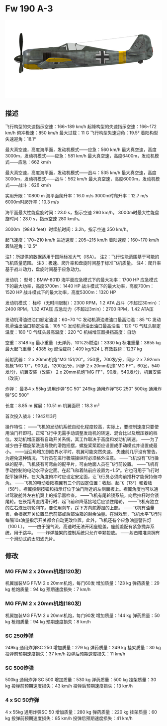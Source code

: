 ﻿# Fw 190 A-3

![fw190a3](../images/fw190a3.png)

## 描述

飞行构型的失速指示空速：166~189 km/h
起降构型的失速指示空速：166~172 km/h
俯冲极速：850 km/h
最大过载：11 G
飞行构型失速迎角：19.5°
着陆构型失速迎角：18.1°

最大真空速，高度海平面，发动机模式——应急：560 km/h
最大真空速，高度3000m，发动机模式——应急：581 km/h
最大真空速，高度6400m，发动机模式——应急：662 km/h

最大真空速，高度海平面，发动机模式——战斗：535 km/h
最大真空速，高度3000m，发动机模式——战斗：562 km/h
最大真空速，高度6000m，发动机模式——战斗：626 km/h

实用升限：10800 m
海平面爬升率：16.0 m/s
3000m时爬升率：12.7 m/s
6000m时爬升率：10.3 m/s

海平面最大性能盘旋时间：23.0 s，指示空速 280 km/h。
3000m时最大性能盘旋时间：28.0 s，指示空速 280 km/h。

3000m（9843 feet）时续航时间：3.2h，指示空速 350 km/h。

起飞速度：170~210 km/h
进近速度：205~215 km/h
着陆速度：160~170 km/h
着陆迎角：12.5°

注1：所提供的数据适用于国际标准大气（ISA）。
注2：飞行性能范围基于可能的飞机质量范围。
注3：极速、爬升率和盘旋时间基于标准飞机质量。
注4：爬升率基于战斗动力，盘旋时间基于应急动力。

发动机：
型号：BMW-801D
海平面应急模式下的最大功率：1700 HP
应急模式下的最大功率，高度5700m：1440 HP
战斗模式下的最大功率，高度700m：1520 HP
战斗模式下的最大功率，高度5300m：1320 HP

发动机模式：
标称（无时间限制）：2300 RPM，1.2 ATA
战斗（不超过30min）：2400 RPM，1.32 ATA压
应急动力（不超过3min）：2700 RPM，1.42 ATA压

发动机滑油进油口额定油温：60~70 °C
发动机滑油进油口最高油温：85 °C
发动机滑油出油口额定油温：105 °C
发动机滑油出油口最高油温：120 °C
气缸头额定温度：180 °C
气缸头最高温度：220 °C
机械增压器换挡高度：自动

空重：3148 kg
最小重量（无弹药、10%25燃油）：3330 kg
标准重量：3855 kg
最大起飞重量：4385 kg
燃油载荷：409 kg/524 L
有效载荷：1237 kg

前射武器：
2 x 20mm机炮"MG 151/20"，250发，700发/分，同步
2 x 7.92mm机枪"MG 17"，900发，1200发/分，同步
2 x 20mm机炮"MG FF"，60发，540发/分，机翼安装（改装）
2 x 20mm机炮"MG FF"，90发，540发/分，机翼安装（改装）

炸弹：
最多4 x 55kg 通用炸弹"SC 50"
249kg 通用炸弹"SC 250"
500kg 通用炸弹"SC 500"

长度：8.85 m
翼展：10.51 m
机翼面积：18.3 m²

首次投入战斗：1942年3月

操作特性：
——飞机的发动机系统自动化程度较高，实际上，要控制速度只要使用油门杆即可。正常飞行中无需手动调整发动机的转速、混合比以及增压器的档位。发动机增压器有自动开关系统，其工作取决于高度和发动机转速。
——为了减少由于螺旋桨洗流导致的滑跑摇摆，螺旋桨桨距应设置成手动模式并设置成最小。
——当迎角增加到临界水平时，机翼可能突然失速。 失速前几乎没有警告。为避免这种情况，飞行员在进行极端操纵时必须格外注意。
——飞机没有飞行操纵的配平。飞机装有可弯曲的配平片，可由地面人员在飞行前设置。
——飞机有手动控制的电动水平安定面。在起飞和着陆前应设置为+1.5°。它也可用于飞行时配平操纵杆。在大角度俯冲时应设定安定面，让飞行员必须向前推杆才能保持俯冲角。
——飞机的电动着陆襟翼有三个的固定位置：收起、起飞（13°）和着陆（58°）。襟翼控制按钮和指示灯位于油门附近的左侧面板上。襟翼角度也可以通过驾驶舱外左右机翼上的指示器检查。
——飞机有尾轮锁系统，向后拉杆时会锁尾轮。在长距离直线滑行时、起飞前和降落接地后应锁住尾轮。
——飞机有独立的左右液压机轮刹车。要使用刹车，踩下方向舵脚蹬的上部。
——飞机有油量表，会根据开关位置显示前部或后部油箱的剩余油量。在游戏里，飞机水平飞行时每隔10s油量指示开关都会自动更改位置。此外，飞机还有个应急油量警告灯（100 L）。
——由于强气流，高速时无法开闭座舱盖。座舱盖配有紧急抛弃系统，用于跳伞。
——炸弹挂架的控制系统只允许单颗投放。
——射击瞄准具拥有一个滑动式的太阳滤光片。

## 修改



### MG FF/M 2 x 20mm机炮(120发)

机翼加装MG FF/M 2 x 20mm机炮，每门60发
增加质量：123 kg
弹药质量：29 kg
枪炮质量：94 kg
预期速度损失：7 km/h


### MG FF/M 2 x 20mm机炮(180发)

机翼加装MG FF/M 2 x 20mm机炮，每门90发
增加质量：144 kg
弹药质量：50 kg
枪炮质量：94 kg
预期速度损失：8 km/h


### SC 250炸弹

249kg 通用炸弹SC 250
增加质量：279 kg
弹药质量：249 kg
挂架质量：30 kg
投弹前预期速度损失：37 km/h
投弹后预期速度损失：11 km/h


### SC 500炸弹

500kg 通用炸弹 SC 500
增加质量：530 kg
弹药质量：500 kg
挂架质量：30 kg
投弹前预期速度损失：43 km/h
投弹后预期速度损失：13 km/h


### 4 x SC 50炸弹

4 x 55kg 通用炸弹SC 50
增加质量：280 kg
弹药质量：220 kg
挂架质量：60 kg
投弹前预期速度损失：85 km/h
投弹后预期速度损失：41 km/h